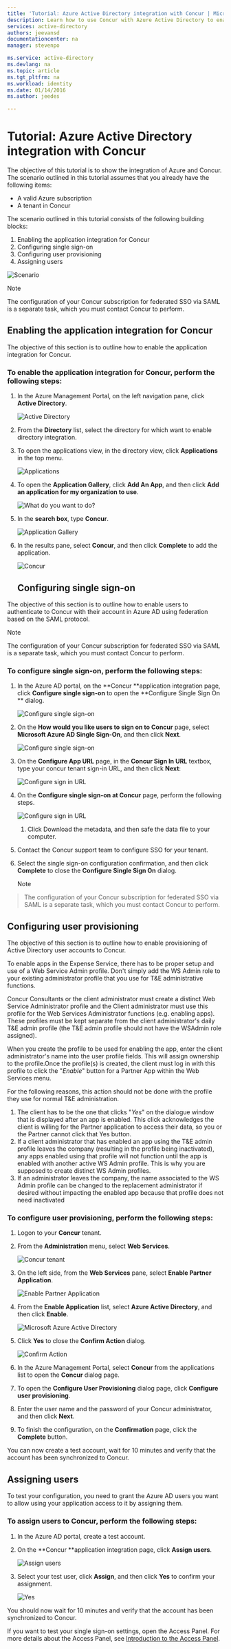 ```yaml
---
title: 'Tutorial: Azure Active Directory integration with Concur | Microsoft Azure'
description: Learn how to use Concur with Azure Active Directory to enable single sign-on, automated provisioning, and more!
services: active-directory
authors: jeevansd
documentationcenter: na
manager: stevenpo

ms.service: active-directory
ms.devlang: na
ms.topic: article
ms.tgt_pltfrm: na
ms.workload: identity
ms.date: 01/14/2016
ms.author: jeedes

---
```

# Tutorial: Azure Active Directory integration with Concur
The objective of this tutorial is to show the integration of Azure and Concur.  
The scenario outlined in this tutorial assumes that you already have the following items:

* A valid Azure subscription
* A tenant in Concur

The scenario outlined in this tutorial consists of the following building blocks:

1. Enabling the application integration for Concur
2. Configuring single sign-on
3. Configuring user provisioning
4. Assigning users

![Scenario](./media/active-directory-saas-concur-tutorial/IC769766.png "Scenario")

> [!NOTE]
> The configuration of your Concur subscription for federated SSO via SAML is a separate task, which you must contact Concur to perform.
> 
> 
## Enabling the application integration for Concur
The objective of this section is to outline how to enable the application integration for Concur.

### To enable the application integration for Concur, perform the following steps:
1. In the Azure Management Portal, on the left navigation pane, click **Active Directory**.

   ![Active Directory](./media/active-directory-saas-concur-tutorial/IC700993.png "Active Directory")

2. From the **Directory** list, select the directory for which want to enable directory integration.

3. To open the applications view, in the directory view, click **Applications** in the top menu.

   ![Applications](./media/active-directory-saas-concur-tutorial/IC700994.png "Applications")

4. To open the **Application Gallery**, click **Add An App**, and then click **Add an application for my organization to use**.

   ![What do you want to do?](./media/active-directory-saas-concur-tutorial/IC700995.png "What do you want to do?")

5. In the **search box**, type **Concur**.

   ![Application Gallery](./media/active-directory-saas-concur-tutorial/IC721727.png "Application Gallery")

6. In the results pane, select **Concur**, and then click **Complete** to add the application.

   ![Concur](./media/active-directory-saas-concur-tutorial/IC721728.png "Concur")

   ## Configuring single sign-on

The objective of this section is to outline how to enable users to authenticate to Concur with their account in Azure AD using federation based on the SAML protocol.

> [!NOTE]
> The configuration of your Concur subscription for federated SSO via SAML is a separate task, which you must contact Concur to perform.
> 
> 
### To configure single sign-on, perform the following steps:
1. In the Azure AD portal, on the **Concur **application integration page, click **Configure single sign-on** to open the **Configure Single Sign On ** dialog.

   ![Configure single sign-on](./media/active-directory-saas-concur-tutorial/IC769767.png "Configure single sign-on")

2. On the **How would you like users to sign on to Concur** page, select **Microsoft Azure AD Single Sign-On**, and then click **Next**.

   ![Configure single sign-on](./media/active-directory-saas-concur-tutorial/IC769768.png "Configure single sign-on")

3. On the **Configure App URL** page, in the **Concur Sign In URL** textbox, type your concur tenant sign-in URL, and then click **Next**: 

   ![Configure sign in URL](./media/active-directory-saas-concur-tutorial/IC769769.png "Configure sign in URL")

4. On the **Configure single sign-on at Concur** page, perform the following steps.

   ![Configure sign in URL](./media/active-directory-saas-concur-tutorial/IC769770.png "Configure sign in URL")

   1. Click Download the metadata, and then safe the data file to your computer.
2. Contact the Concur support team to configure SSO for your tenant.
3. Select the single sign-on configuration confirmation, and then click **Complete** to close the **Configure Single Sign On** dialog.  

   > [!NOTE]
> The configuration of your Concur subscription for federated SSO via SAML is a separate task, which you must contact Concur to perform.
> 
> 

## Configuring user provisioning
The objective of this section is to outline how to enable provisioning of Active Directory user accounts to Concur.

To enable apps in the Expense Service, there has to be proper setup and use of a Web Service Admin profile. Don't simply add the WS Admin role to your existing administrator profile that you use for T&E administrative functions.

Concur Consultants or the client administrator must create a distinct Web Service Administrator profile and the Client administrator must use this profile for the Web Services Administrator functions (e.g. enabling apps). These profiles must be kept separate from the client administrator's daily T&E admin profile (the T&E admin profile should not have the WSAdmin role assigned).

When you create the profile to be used for enabling the app, enter the client administrator's name into the user profile fields. This will assign ownership to the profile.Once the profile(s) is created, the client must log in with this profile to click the "*Enable*" button for a Partner App within the Web Services menu.

For the following reasons, this action should not be done with the profile they use for normal T&E administration.

1. The client has to be the one that clicks "*Yes*" on the dialogue window that is displayed after an app is enabled. This click acknowledges the client is willing for the Partner application to access their data, so you or the Partner cannot click that Yes button.
2. If a client administrator that has enabled an app using the T&E admin profile leaves the company (resulting in the profile being inactivated), any apps enabled using that profile will not function until the app is enabled with another active WS Admin profile. This is why you are supposed to create distinct WS Admin profiles.
3. If an administrator leaves the company, the name associated to the WS Admin profile can be changed to the replacement administrator if desired without impacting the enabled app because that profile does not need inactivated

### To configure user provisioning, perform the following steps:
1. Logon to your **Concur** tenant.

2. From the **Administration** menu, select **Web Services**.

   ![Concur tenant](./media/active-directory-saas-concur-tutorial/IC721729.png "Concur tenant")

3. On the left side, from the **Web Services** pane, select **Enable Partner Application**.

   ![Enable Partner Application](./media/active-directory-saas-concur-tutorial/IC721730.png "Enable Partner Application")

4. From the **Enable Application** list, select **Azure Active Directory**, and then click **Enable**.

   ![Microsoft Azure Active Directory](./media/active-directory-saas-concur-tutorial/IC721731.png "Microsoft Azure Active Directory")

5. Click **Yes** to close the **Confirm Action** dialog.

   ![Confirm Action](./media/active-directory-saas-concur-tutorial/IC721732.png "Confirm Action")

6. In the Azure Management Portal, select **Concur** from the applications list to open the **Concur** dialog page.

7. To open the **Configure User Provisioning** dialog page, click **Configure user provisioning**.

8. Enter the user name and the password of your Concur administrator, and then click **Next**.

9. To finish the configuration, on the **Confirmation** page, click the **Complete** button.


You can now create a test account, wait for 10 minutes and verify that the account has been synchronized to Concur.

## Assigning users
To test your configuration, you need to grant the Azure AD users you want to allow using your application access to it by assigning them.

### To assign users to Concur, perform the following steps:
1. In the Azure AD portal, create a test account.

2. On the **Concur **application integration page, click **Assign users**.

   ![Assign users](./media/active-directory-saas-concur-tutorial/IC769771.png "Assign users")

3. Select your test user, click **Assign**, and then click **Yes** to confirm your assignment.

   ![Yes](./media/active-directory-saas-concur-tutorial/IC767830.png "Yes")


You should now wait for 10 minutes and verify that the account has been synchronized to Concur.

If you want to test your single sign-on settings, open the Access Panel. For more details about the Access Panel, see [Introduction to the Access Panel](active-directory-saas-access-panel-introduction.md).

